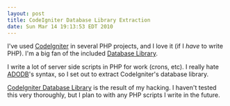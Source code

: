 ```yaml
---
layout: post
title: CodeIgniter Database Library Extraction
date: Sun Mar 14 19:13:53 EDT 2010
---
```


I've used [CodeIgniter](http://codeigniter.com/) in several PHP projects, and
I love it (if I _have_ to write PHP). I'm a big fan of the included
[Database Library](http://codeigniter.com/user_guide/database/index.html).

I write a lot of server side scripts in PHP for work (crons, etc). I really
hate [ADODB](http://adodb.sourceforge.net/)'s syntax, so I set out to extract
CodeIgniter's database library.

[CodeIgniter Database Library](http://github.com/itspriddle/codeigniter-database-library/)
is the result of my hacking. I haven't tested this very thoroughly, but I plan
to with any PHP scripts I write in the future.
